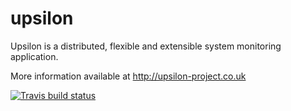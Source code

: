 upsilon 
=======
Upsilon is a distributed, flexible and extensible system monitoring application.

More information available at http://upsilon-project.co.uk

[![Travis build status](https://travis-ci.org/jamesread/upsilon.png?branch=master)](https://travis-ci.org/jamesread/upsilon)

